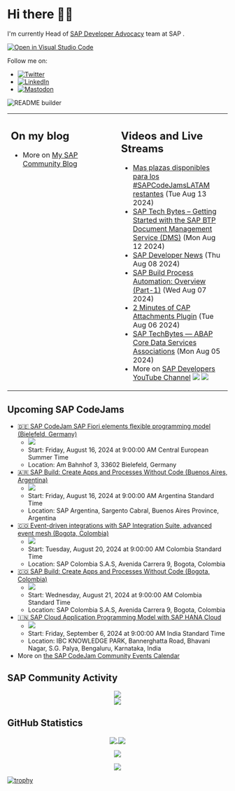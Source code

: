 
# Hi there 👋🏼

I'm currently Head of [SAP Developer Advocacy](https://developers.sap.com/developer-advocates.html) team at SAP .

[![Open in Visual Studio Code](https://img.shields.io/badge/Made%20for-VSCode-1f425f.svg)](https://github.dev/jung-thomas/jung-thomas)

Follow me on:
- <a href="https://twitter.com/thomas_jung"><img alt="Twitter" src="https://img.shields.io/badge/thomas_jung-%231DA1F2.svg?style=for-the-badge&logo=Twitter&logoColor=white"/></a>
- <a href="https://www.linkedin.com/in/thomasjungsap/"><img alt="LinkedIn" src="https://img.shields.io/badge/linkedin-%230077B5.svg?style=for-the-badge&logo=linkedin&logoColor=white"/></a>
- <a rel="me" href="https://mastodon.cloud/@thomas_jung"><img alt="Mastodon" src="https://img.shields.io/mastodon/follow/109262551990174478?domain=https%3A%2F%2Fmastodon.cloud%2F&style=social"/></a>

![README builder](https://github.com/jung-thomas/jung-thomas/workflows/README%20builder/badge.svg)

<table><tr><td valign="top" width="50%">
 
## On my blog
- More on [My SAP Community Blog](https://community.sap.com/t5/user/viewprofilepage/user-id/139)
</td>
  
<td valign="top" width="50%">
  
## Videos and Live Streams
- [Mas plazas disponibles para los #SAPCodeJamsLATAM restantes](https://www.youtube.com/watch?v=YdZeD5uB3kU) (Tue Aug 13 2024)
- [SAP Tech Bytes – Getting Started with the SAP BTP Document Management Service (DMS)](https://www.youtube.com/watch?v=hLrCoHPwqT4) (Mon Aug 12 2024)
- [SAP Developer News](https://www.youtube.com/watch?v=PVj1gc1nInE) (Thu Aug 08 2024)
- [SAP Build Process Automation: Overview (Part-1)](https://www.youtube.com/watch?v=1vElTfSxGWM) (Wed Aug 07 2024)
- [2 Minutes of CAP Attachments Plugin](https://www.youtube.com/watch?v=unv7QFz3gS0) (Tue Aug 06 2024)
- [SAP TechBytes — ABAP Core Data Services Associations](https://www.youtube.com/watch?v=fhmx51FIysE) (Mon Aug 05 2024)
- More on [SAP Developers YouTube Channel](https://www.youtube.com/channel/UCNfmelKDrvRmjYwSi9yvrMg) ![](https://img.shields.io/youtube/channel/views/UCNfmelKDrvRmjYwSi9yvrMg) ![](https://img.shields.io/youtube/channel/subscribers/UCNfmelKDrvRmjYwSi9yvrMg)
</td></tr></table>

## Upcoming SAP CodeJams
- [🇩🇪 SAP CodeJam SAP Fiori elements flexible programming model (Bielefeld, Germany)](https://community.sap.com/t5/sap-codejam/sap-codejam-sap-fiori-elements-flexible-programming-model-bielefeld-germany/ev-p/13745616)
  - <img src="https://community.sap.com/t5/image/serverpage/image-id/130024iABE191A312D0AF94/image-size/thumb?v=v2&px=150" />
  - Start: Friday, August 16, 2024 at 9:00:00 AM Central European Summer Time
  - Location: Am Bahnhof 3, 33602 Bielefeld, Germany
- [🇦🇷 SAP Build: Create Apps and Processes Without Code (Buenos Aires, Argentina)](https://community.sap.com/t5/sap-codejam/sap-build-create-apps-and-processes-without-code-buenos-aires-argentina/ev-p/13710626)
  - <img src="https://community.sap.com/t5/image/serverpage/image-id/60779i762EF2904875ADCE/image-size/thumb?v=v2&px=150" />
  - Start: Friday, August 16, 2024 at 9:00:00 AM Argentina Standard Time
  - Location: SAP Argentina, Sargento Cabral, Buenos Aires Province, Argentina
- [🇨🇴 Event-driven integrations with SAP Integration Suite, advanced event mesh (Bogota, Colombia)](https://community.sap.com/t5/sap-codejam/event-driven-integrations-with-sap-integration-suite-advanced-event-mesh/ev-p/13710631)
  - <img src="https://community.sap.com/t5/image/serverpage/image-id/105415i052CC3F6FF50A0FC/image-size/thumb?v=v2&px=150" />
  - Start: Tuesday, August 20, 2024 at 9:00:00 AM Colombia Standard Time
  - Location: SAP Colombia S.A.S, Avenida Carrera 9, Bogota, Colombia
- [🇨🇴 SAP Build: Create Apps and Processes Without Code (Bogota, Colombia)](https://community.sap.com/t5/sap-codejam/sap-build-create-apps-and-processes-without-code-bogota-colombia/ev-p/13710641)
  - <img src="https://community.sap.com/t5/image/serverpage/image-id/60779i762EF2904875ADCE/image-size/thumb?v=v2&px=150" />
  - Start: Wednesday, August 21, 2024 at 9:00:00 AM Colombia Standard Time
  - Location: SAP Colombia S.A.S, Avenida Carrera 9, Bogota, Colombia
- [🇮🇳 SAP Cloud Application Programming Model with SAP HANA Cloud](https://community.sap.com/t5/sap-codejam/sap-cloud-application-programming-model-with-sap-hana-cloud/ev-p/13788891)
  - <img src="https://community.sap.com/t5/image/serverpage/image-id/149302i72F24745914459CD/image-size/thumb?v=v2&px=150" />
  - Start: Friday, September 6, 2024 at 9:00:00 AM India Standard Time
  - Location: IBC KNOWLEDGE PARK, Bannerghatta Road, Bhavani Nagar, S.G. Palya, Bengaluru, Karnataka, India
- More on [the SAP CodeJam Community Events Calendar](https://groups.community.sap.com/t5/sap-codejam/eb-p/codejam-events)

## SAP Community Activity
<p align = "center">
<a href="https://community.sap.com/t5/user/viewprofilepage/user-id/139">
  <img align="center" src="https://devrel-tools-prod-scn-badges-srv.cfapps.eu10.hana.ondemand.com/activity/139" />
</a>
</br>
<a href="https://community.sap.com/t5/user/viewprofilepage/user-id/139">
  <img align="center" src="https://devrel-tools-prod-scn-badges-srv.cfapps.eu10.hana.ondemand.com/showcaseBadges/139/1570/674/384/900/390" />
</a>
</p>

## GitHub Statistics
<p align = "center">
<a href="https://github.com/anuraghazra/github-readme-stats">
  <img align="center" src="https://github-readme-stats.vercel.app/api?username=jung-thomas&count_private=true&show_icons=true&theme=dark&line_height=27" />
</a>
<a href="https://github.com/anuraghazra/github-readme-stats">
  <img align="center" src="https://github-readme-stats.vercel.app/api/top-langs/?username=jung-thomas&show_icons=true&theme=dark" />
</a>
</p>

<p align = "center">
 <img  src="https://github-readme-streak-stats.herokuapp.com/?user=jung-thomas&show_icons=true&locale=en&layout=compact&theme=dark&line_height=0" />
</p> 

<p align = "center">
 <img src="https://activity-graph.herokuapp.com/graph?username=jung-thomas&theme=redical">
</p> 

[![trophy](https://github-profile-trophy.vercel.app/?username=jung-thomas&theme=onedark)](https://github.com/ryo-ma/github-profile-trophy)


